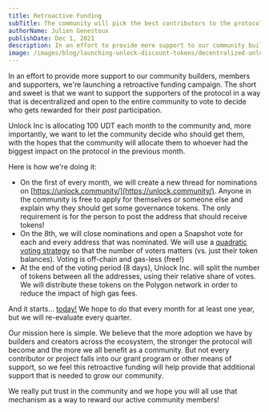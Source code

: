 ```yaml
---
title: Retroactive Funding
subTitle: The community will pick the best contributors to the protocol every month!
authorName: Julien Genestoux
publishDate: Dec 1, 2021
description: In an effort to provide more support to our community builders, members and supporters, we're launching a retroactive funding campaign.
image: /images/blog/launching-unlock-discount-tokens/decentralized-unlock.jpg
---
```


In an effort to provide more support to our community builders, members and supporters, we're launching a retroactive funding campaign. The short and sweet is that we want to support the supporters of the protocol in a way that is decentralized and open to the entire community to vote to decide who gets rewarded for their _past_ participation.

Unlock Inc is allocating 100 UDT each month to the community and, more importantly, we want to let the community decide who should get them, with the hopes that the community will allocate them to whoever had the biggest impact on the protocol in the previous month.

Here is how we're doing it:

- On the first of every month, we will create a new thread for nominations on [https://unlock.community/](https://unlock.community/). Anyone in the community is free to apply for themselves or someone else and explain why they should get some governance tokens. The only requirement is for the person to post the address that should receive tokens!
- On the 8th, we will close nominations and open a Snapshot vote for each and every address that was nominated. We will use a [quadratic voting strategy](https://docs.snapshot.org/proposals/voting-types#quadratic-voting) so that the number of voters matters (vs. just their token balances). Voting is off-chain and gas-less (free!)
- At the end of the voting period (8 days), Unlock Inc. will split the number of tokens between all the addresses, using their relative share of votes. We will distribute these tokens on the Polygon network in order to reduce the impact of high gas fees.

And it starts... [today!](https://unlock.community/t/retroactive-funding-november-2021/199) We hope to do that every month for at least one year, but we will re-evaluate every quarter.

Our mission here is simple. We believe that the more adoption we have by builders and creators across the ecosystem, the stronger the protocol will become and the more we all benefit as a community. But not every contributor or project falls into our grant program or other means of support, so we feel this retroactive funding will help provide that additional support that is needed to grow our community.

We really put trust in the community and we hope you will all use that mechanism as a way to reward our active community members!
